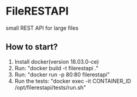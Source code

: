 # FileRESTAPI
small REST API for large files


## How to start?
1. Install docker(version 18.03.0-ce)
2. Run: "docker build -t filerestapi ."
3. Run: "docker run -p 80:80 filerestapi"
3. Run the tests: "docker exec -it CONTAINER_ID /opt/filerestapi/tests/run.sh"
